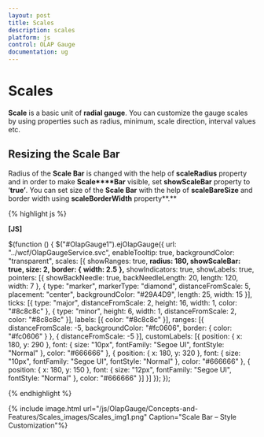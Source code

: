 ```yaml
---
layout: post
title: Scales
description: scales
platform: js
control: OLAP Gauge
documentation: ug
---
```


# Scales

**Scale** is a basic unit of **radial gauge**. You can customize the gauge scales by using properties such as radius, minimum, scale direction, interval values etc. 

## Resizing the Scale Bar

Radius of the **Scale Bar** is changed with the help of **scaleRadius** property and in order to make **Scale****Bar** visible, set **showScaleBar** property to ‘**true’**. You can set size of the **Scale Bar** with the help of **scaleBareSize** and border width using **scaleBorderWidth** property**.** 

{% highlight js %}

**[JS]**

$(function () {
$("#OlapGauge1").ejOlapGauge({ url: "../wcf/OlapGaugeService.svc", enableTooltip: true,
        backgroundColor: "transparent", 
        scales: [{
            showRanges: true, 
**radius: 180, showScaleBar: true, size: 2,**
            **border: {**
                **width: 2.5**
            **},**
            showIndicators: true, showLabels: true,
            pointers: [{
                showBackNeedle: true,
                backNeedleLength: 20,
                length: 120,
                width: 7
            },
    {
        type: "marker",
        markerType: "diamond",
        distanceFromScale: 5,
        placement: "center",
        backgroundColor: "#29A4D9",
        length: 25,
        width: 15
    }],
            ticks: [{
                type: "major",
                distanceFromScale: 2,
                height: 16,
                width: 1, color: "#8c8c8c"
            },
            {
                type: "minor",
                height: 6,
                width: 1,
                distanceFromScale: 2,
                color: "#8c8c8c"
            }],
            labels: [{
                color: "#8c8c8c"
            }],
            ranges: [{
                distanceFromScale: -5,
                backgroundColor: "#fc0606",
                border: { color: "#fc0606" }
            }, {
                distanceFromScale: -5
            }],
            customLabels: [{
                position: { x: 180, y: 290 },
                font: { size: "10px", fontFamily: "Segoe UI", fontStyle: "Normal" }, color: "#666666"
            }, {
                position: { x: 180, y: 320 },
                font: { size: "10px", fontFamily: "Segoe UI", fontStyle: "Normal" }, color: "#666666"
            }, {
                position: { x: 180, y: 150 },
                font: { size: "12px", fontFamily: "Segoe UI", fontStyle: "Normal" }, color: "#666666"
            }]
        }]
    });
});


{% endhighlight %}



{% include image.html url="/js/OlapGauge/Concepts-and-Features/Scales_images/Scales_img1.png" Caption="Scale Bar – Style Customization"%}

